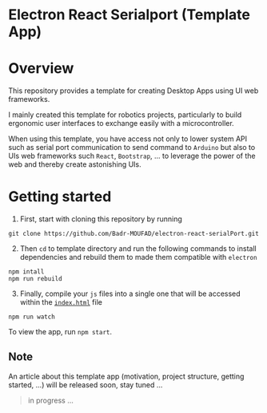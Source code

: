 # Electron React Serialport (Template App)

# Overview
This repository provides a template for creating Desktop Apps using UI web frameworks.

I mainly created this template for robotics projects, particularly to build ergonomic user interfaces to exchange easily with a microcontroller.

When using this template, you have access not only to lower system API such as serial port communication to send command to `Arduino` but also to UIs web frameworks such `React`, `Bootstrap`, ... to leverage the power of the web and thereby create astonishing UIs.


# Getting started

1. First, start with cloning this repository by running

```
git clone https://github.com/Badr-MOUFAD/electron-react-serialPort.git
```

2. Then `cd` to template directory and run the following commands to install dependencies and rebuild them to made them compatible with ``electron``

```
npm intall
npm run rebuild
```

3. Finally, compile your ``js`` files into a single one that will be accessed within the [``index.html``](https://github.com/Badr-MOUFAD/electron-react-serialPort/blob/master/index.html) file

```
npm run watch
```


To view the app, run `npm start`.


## Note

An article about this template app (motivation, project structure, getting started, ...) will be released soon, stay tuned ...


> in progress ...
